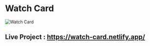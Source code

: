 # Watch Card

![Watch Card](https://user-images.githubusercontent.com/104242641/212841868-b1ca8dfc-c72f-47fb-9372-e7e61b12b195.png)

## Live Project : https://watch-card.netlify.app/
